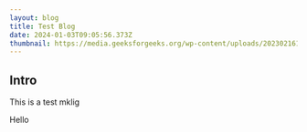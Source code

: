 ```yaml
---
layout: blog
title: Test Blog
date: 2024-01-03T09:05:56.373Z
thumbnail: https://media.geeksforgeeks.org/wp-content/uploads/20230216170349/What-is-an-API.png
---
```

## Intro

This is a test mklig

Hello